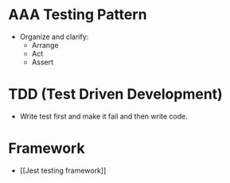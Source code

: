 # AAA Testing Pattern
- Organize and clarify:
	- Arrange
	- Act
	- Assert
# TDD (Test Driven Development)
- Write test first and make it fail and then write code.
# Framework
- [[Jest testing framework]]